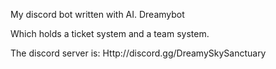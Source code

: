 My discord bot written with AI.
Dreamybot

Which holds a ticket system and a team system.

The discord server is: Http://discord.gg/DreamySkySanctuary
